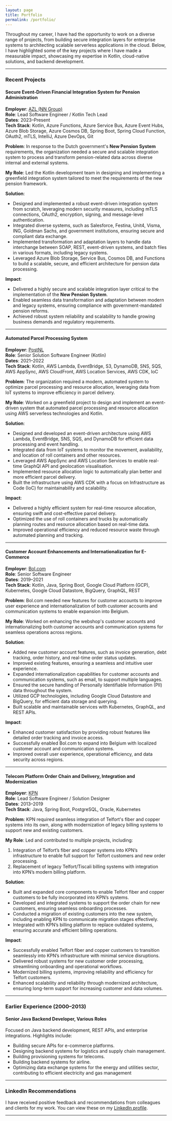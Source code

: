 ```yaml
---
layout: page
title: Portfolio
permalink: /portfolio/
---
```


Throughout my career, I have had the opportunity to work on a diverse range of projects, from building secure integration layers for enterprise systems to architecting scalable serverless applications in the cloud. Below, I have highlighted some of the key projects where I have made a measurable impact, showcasing my expertise in Kotlin, cloud-native solutions, and backend development.

---

### **Recent Projects**

#### **Secure Event-Driven Financial Integration System for Pension Administration**
**Employer**: [AZL (NN Group)](https://www.azl.eu/)  <br>
**Role**: Lead Software Engineer / Kotlin Tech Lead  
**Dates**: 2023–Present  
**Tech Stack**: Kotlin, Azure Functions, Azure Service Bus, Azure Event Hubs, Azure Blob Storage, Azure Cosmos DB, Spring Boot, Spring Cloud Function, OAuth2, mTLS, IntelliJ, Azure DevOps, Git

**Problem**: In response to the Dutch government's **New Pension System** requirements, the organization needed a secure and scalable integration system to process and transform pension-related data across diverse internal and external systems.

**My Role**: Led the Kotlin development team in designing and implementing a greenfield integration system tailored to meet the requirements of the new pension framework.

**Solution**:
- Designed and implemented a robust event-driven integration system from scratch, leveraging modern security measures, including mTLS connections, OAuth2, encryption, signing, and message-level authentication.
- Integrated diverse systems, such as Salesforce, Festina, Unit4, Visma, ING, Goldman Sachs, and government institutions, ensuring secure and compliant data exchange.
- Implemented transformation and adaptation layers to handle data interchange between SOAP, REST, event-driven systems, and batch files in various formats, including legacy systems.
- Leveraged Azure Blob Storage, Service Bus, Cosmos DB, and Functions to build a scalable, secure, and efficient architecture for pension data processing.

**Impact**:
- Delivered a highly secure and scalable integration layer critical to the implementation of the **New Pension System**.
- Enabled seamless data transformation and adaptation between modern and legacy systems, ensuring compliance with government-mandated pension reforms.
- Achieved robust system reliability and scalability to handle growing business demands and regulatory requirements.

---

#### **Automated Parcel Processing System**
**Employer**: [PostNL](https://www.postnl.nl/)  
**Role**: Senior Solution Software Engineer (Kotlin)  
**Dates**: 2021–2022  
**Tech Stack**: Kotlin, AWS Lambda, EventBridge, S3, DynamoDB, SNS, SQS, AWS AppSync, AWS CloudFront, AWS Location Services, AWS CDK, IoC

**Problem**: The organization required a modern, automated system to optimize parcel processing and resource allocation, leveraging data from IoT systems to improve efficiency in parcel delivery.

**My Role**: Worked on a greenfield project to design and implement an event-driven system that automated parcel processing and resource allocation using AWS serverless technologies and Kotlin.

**Solution**:
- Designed and developed an event-driven architecture using AWS Lambda, EventBridge, SNS, SQS, and DynamoDB for efficient data processing and event handling.
- Integrated data from IoT systems to monitor the movement, availability, and location of roll containers and other resources.
- Leveraged AWS AppSync and AWS Location Services to enable real-time GraphQl API and geolocation visualisation.
- Implemented resource allocation logic to automatically plan better and more efficient parcel delivery.
- Built the infrastructure using AWS CDK with a focus on Infrastructure as Code (IoC) for maintainability and scalability.

**Impact**:
- Delivered a highly efficient system for real-time resource allocation, ensuring swift and cost-effective parcel delivery.
- Optimized the use of roll containers and trucks by automatically planning routes and resource allocation based on real-time data.
- Improved operational efficiency and reduced resource waste through automated planning and tracking.

---

#### **Customer Account Enhancements and Internationalization for E-Commerce**
**Employer**: [Bol.com](https://www.bol.com/)  
**Role**: Senior Software Engineer  
**Dates**: 2019–2021  
**Tech Stack**: Kotlin, Java, Spring Boot, Google Cloud Platform (GCP), Kubernetes, Google Cloud Datastore, BigQuery, GraphQL, REST

**Problem**: Bol.com needed new features for customer accounts to improve user experience and internationalization of both customer accounts and communication systems to enable expansion into Belgium.

**My Role**: Worked on enhancing the webshop's customer accounts and internationalizing both customer accounts and communication systems for seamless operations across regions.

**Solution**:
- Added new customer account features, such as invoice generation, debt tracking, order history, and real-time order status updates.
- Improved existing features, ensuring a seamless and intuitive user experience.
- Expanded internationalization capabilities for customer accounts and communication systems, such as email, to support multiple languages.
- Ensured the secure handling of Personally Identifiable Information (PII) data throughout the system.
- Utilized GCP technologies, including Google Cloud Datastore and BigQuery, for efficient data storage and querying.
- Built scalable and maintainable services with Kubernetes, GraphQL, and REST APIs.

**Impact**:
- Enhanced customer satisfaction by providing robust features like detailed order tracking and invoice access.
- Successfully enabled Bol.com to expand into Belgium with localized customer account and communication systems.
- Improved overall user experience, operational efficiency, and data security across regions.

---

#### **Telecom Platform Order Chain and Delivery, Integration and Modernization**
**Employer**: [KPN](https://www.kpn.com/)  
**Role**: Lead Software Engineer / Solution Designer  
**Dates**: 2013–2019  
**Tech Stack**: Java, Spring Boot, PostgreSQL, Oracle, Kubernetes

**Problem**: KPN required seamless integration of Telfort's fiber and copper systems into its own, along with modernization of legacy billing systems to support new and existing customers.

**My Role**: Led and contributed to multiple projects, including:
1. Integration of Telfort’s fiber and copper systems into KPN’s infrastructure to enable full support for Telfort customers and new order processing.
2. Replacement of legacy Telfort/Tiscali billing systems with integration into KPN’s modern billing platform.

**Solution**:
- Built and expanded core components to enable Telfort fiber and copper customers to be fully incorporated into KPN’s systems.
- Developed and integrated systems to support the order chain for new customers, ensuring seamless onboarding processes.
- Conducted a migration of existing customers into the new system, including enabling KPN to communicate migration stages effectively.
- Integrated with KPN’s billing platform to replace outdated systems, ensuring accurate and efficient billing operations.

**Impact**:
- Successfully enabled Telfort fiber and copper customers to transition seamlessly into KPN’s infrastructure with minimal service disruptions.
- Delivered robust systems for new customer order processing, streamlining onboarding and operational workflows.
- Modernized billing systems, improving reliability and efficiency for Telfort customers.
- Enhanced scalability and reliability through modernized architecture, ensuring long-term support for increasing customer and data volumes.

---

### **Earlier Experience (2000–2013)**

#### **Senior Java Backend Developer**, Various Roles
Focused on Java backend development, REST APIs, and enterprise integrations. Highlights include:
- Building secure APIs for e-commerce platforms.
- Designing backend systems for logistics and supply chain management.
- Building provisioning systems for telecoms.
- Building backend systems for airline.
- Optimizing data exchange systems for the energy and utilities sector, contributing to efficient electricity and gas management

---

### **LinkedIn Recommendations**

I have received positive feedback and recommendations from colleagues and clients for my work. You can view these on my [LinkedIn profile](https://www.linkedin.com/in/elena-van-engelen-maslova/).

---
